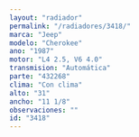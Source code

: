 ```yaml
---
layout: "radiador"
permalink: "/radiadores/3418/"
marca: "Jeep"
modelo: "Cherokee"
ano: "1987"
motor: "L4 2.5, V6 4.0"
transmision: "Automática"
parte: "432268"
clima: "Con clima"
alto: "31"
ancho: "11 1/8"
observaciones: ""
id: "3418"
---
```


